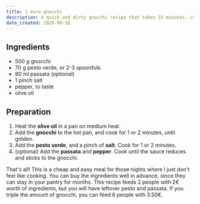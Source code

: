 ```yaml
---
title: 1 euro gnocchi
description: A quick and dirty gnocchi recipe that takes 15 minutes, costs less than 1€ per portion, and doesn't use any perishable ingredients.
date_created: 2020-09-18
---
```


## Ingredients

- 500 g gnocchi
- 70 g pesto verde, or 2-3 spoonfuls
- 80 ml passata (optional)
- 1 pinch salt
- pepper, to taste
- olive oil

## Preparation

1. Heat the **olive oil** in a pan on medium heat.
3. Add the **gnocchi** to the hot pan, and cook for 1 or 2 minutes, until golden.
4. Add the **pesto verde**, and a pinch of **salt**. Cook for 1 or 2 minutes.
5. (optional) Add the **passata** and **pepper**. Cook until the sauce reduces and sticks to the gnocchi.

That's all! This is a cheap and easy meal for those nights where I just don't feel like cooking. You can buy the ingredients well in advance, since they can stay in your pantry for months. This recipe feeds 2 people with 2€ worth of ingredients, but you will have leftover pesto and passata. If you triple the amount of gnocchi, you can feed 6 people with 3.50€.
